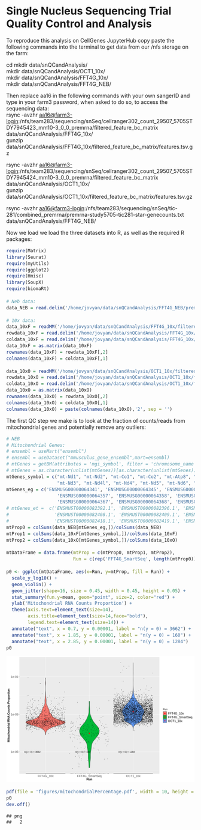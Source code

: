 Single Nucleus Sequencing Trial Quality Control and Analysis
================

To reproduce this analysis on CellGenes JupyterHub copy paste the
following commands into the terminal to get data from our /nfs storage
on the farm:

cd mkdir data/snQCandAnalysis/  
mkdir data/snQCandAnalysis/OCT1\_10x/  
mkdir data/snQCandAnalysis/FFT4G\_10x/  
mkdir data/snQCandAnalysis/FFT4G\_NEB/

Then replace aa16 in the following commands with your own sangerID and
type in your farm3 password, when asked to do so, to access the
sequencing data:  
rsync -avzhr
<aa16@farm3-login>:/nfs/team283/sequencing/snSeq/cellranger302\_count\_29507\_5705STDY7945423\_mm10-3\_0\_0\_premrna/filtered\_feature\_bc\_matrix
data/snQCandAnalysis/FFT4G\_10x/  
gunzip
data/snQCandAnalysis/FFT4G\_10x/filtered\_feature\_bc\_matrix/features.tsv.gz

rsync -avzhr
<aa16@farm3-login>:/nfs/team283/sequencing/snSeq/cellranger302\_count\_29507\_5705STDY7945424\_mm10-3\_0\_0\_premrna/filtered\_feature\_bc\_matrix
data/snQCandAnalysis/OCT1\_10x/  
gunzip
data/snQCandAnalysis/OCT1\_10x/filtered\_feature\_bc\_matrix/features.tsv.gz

rsync -avzhr
<aa16@farm3-login>:/nfs/team283/sequencing/snSeq/tic-281/combined\_premrna/premrna-study5705-tic281-star-genecounts.txt
data/snQCandAnalysis/FFT4G\_NEB/

Now we load we load the three datasets into R, as well as the required R
packages:

``` r
require(Matrix)
library(Seurat)
require(myUtils)
require(ggplot2)
require(Hmisc)
library(SoupX)
require(biomaRt)

# Neb data:
data_NEB = read.delim('/home/jovyan/data/snQCandAnalysis/FFT4G_NEB/premrna-study5705-tic281-star-genecounts.txt', header = TRUE, row.names = 1)

# 10x data:
data_10xF = readMM('/home/jovyan/data/snQCandAnalysis/FFT4G_10x/filtered_feature_bc_matrix/matrix.mtx.gz')
rowdata_10xF = read.delim('/home/jovyan/data/snQCandAnalysis/FFT4G_10x/filtered_feature_bc_matrix/features.tsv', header = FALSE)
coldata_10xF = read.delim('/home/jovyan/data/snQCandAnalysis/FFT4G_10x/filtered_feature_bc_matrix/barcodes.tsv.gz', header = FALSE)
data_10xF = as.matrix(data_10xF)
rownames(data_10xF) = rowdata_10xF[,2]
colnames(data_10xF) = coldata_10xF[,1]

data_10xO = readMM('/home/jovyan/data/snQCandAnalysis/OCT1_10x/filtered_feature_bc_matrix/matrix.mtx.gz')
rowdata_10xO = read.delim('/home/jovyan/data/snQCandAnalysis/OCT1_10x/filtered_feature_bc_matrix/features.tsv', header = FALSE)
coldata_10xO = read.delim('/home/jovyan/data/snQCandAnalysis/OCT1_10x/filtered_feature_bc_matrix/barcodes.tsv.gz', header = FALSE)
data_10xO = as.matrix(data_10xO)
rownames(data_10xO) = rowdata_10xO[,2]
colnames(data_10xO) = coldata_10xO[,1]
colnames(data_10xO) = paste(colnames(data_10xO),'2', sep = '')
```

The first QC step we make is to look at the fraction of counts/reads
from mitochondrial genes and potentially remove any outliers:

``` r
# NEB
# Mitochondrial Genes:
# ensembl = useMart("ensembl")
# ensembl = useDataset("mmusculus_gene_ensembl",mart=ensembl)
# mtGenes = getBM(attributes = 'mgi_symbol', filter = 'chromosome_name', values = "MT", mart = ensembl)
# mtGenes = as.character(unlist(mtGenes))[as.character(unlist(mtGenes)) %in% rownames(data_10xF)]
mtGenes_symbol = c("mt-Nd1", "mt-Nd2", "mt-Co1", "mt-Co2", "mt-Atp8", "mt-Atp6", "mt-Co3",
                   "mt-Nd3", "mt-Nd4l", "mt-Nd4", "mt-Nd5", "mt-Nd6", "mt-Cytb")
mtGenes_eg = c('ENSMUSG00000064341', 'ENSMUSG00000064345', 'ENSMUSG00000064351', 'ENSMUSG00000064354', 'ENSMUSG00000064356',
                   'ENSMUSG00000064357', 'ENSMUSG00000064358', 'ENSMUSG00000064360', 'ENSMUSG00000065947', 'ENSMUSG00000064363',
                   'ENSMUSG00000064367', 'ENSMUSG00000064368', 'ENSMUSG00000064370')
# mtGenes_et =  c('ENSMUST00000082392.1', 'ENSMUST00000082396.1', 'ENSMUST00000082402.1', 'ENSMUST00000082405.1', 'ENSMUST00000082407.1',
#                 'ENSMUST00000082408.1', 'ENSMUST00000082409.1', 'ENSMUST00000082411.1', 'ENSMUST00000084013.1', 'ENSMUST00000082414.1',
#                 'ENSMUST00000082418.1', 'ENSMUST00000082419.1', 'ENSMUST00000082421.1')
mtProp0 = colSums(data_NEB[mtGenes_eg,])/colSums(data_NEB)
mtProp1 = colSums(data_10xF[mtGenes_symbol,])/colSums(data_10xF)
mtProp2 = colSums(data_10xO[mtGenes_symbol,])/colSums(data_10xO)

mtDataFrame = data.frame(mtProp = c(mtProp0, mtProp1, mtProp2),
                         Run = c(rep('FFT4G_SmartSeq', length(mtProp0)), rep('FFT4G_10x', length(mtProp1)), rep('OCT1_10x', length(mtProp2))))

p0 <- ggplot(mtDataFrame, aes(x=Run, y=mtProp, fill = Run)) + 
  scale_y_log10() +
  geom_violin() + 
  geom_jitter(shape=16, size = 0.45, width = 0.45, height = 0.05) +
  stat_summary(fun.y=mean, geom="point", size=2, color="red") +
  ylab('Mitochondrial RNA Counts Proportion') +
  theme(axis.text=element_text(size=14),
        axis.title=element_text(size=14,face="bold"),
        legend.text=element_text(size=14)) +
  annotate("text", x = 0.7, y = 0.00001, label = "n(y = 0) = 3662") +
  annotate("text", x = 1.85, y = 0.00001, label = "n(y = 0) = 160") +
  annotate("text", x = 2.85, y = 0.00001, label = "n(y = 0) = 1284")
p0
```

![](06-19_mouseVISp_trialRun_files/figure-gfm/unnamed-chunk-4-1.png)<!-- -->

``` r
pdf(file = 'figures/mitochondrialPercentage.pdf', width = 10, height = 10)
p0
dev.off()
```

    ## png 
    ##   2
